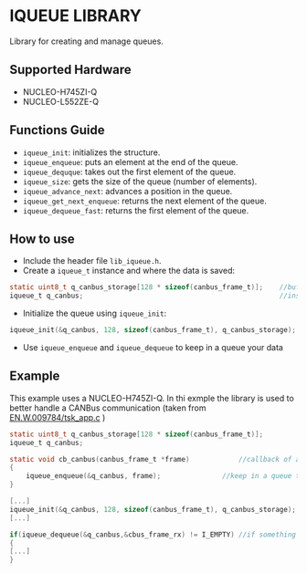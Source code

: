 # IQUEUE LIBRARY

Library for creating and manage queues.

## Supported Hardware

- NUCLEO-H745ZI-Q
- NUCLEO-L552ZE-Q

## Functions Guide

- `iqueue_init`: initializes the structure.
- `iqueue_enqueue`: puts an element at the end of the queue.
- `iqueue_dequque`: takes out the first element of the queue.
- `iqueue_size`: gets the size of the queue (number of elements).
- `iqueue_advance_next`: advances a position in the queue.
- `iqueue_get_next_enqueue`: returns the next element of the queue.
- `iqueue_dequeue_fast`: returns the first element of the queue.


## How to use

- Include the header file `lib_iqueue.h`.
- Create a `iqueue_t` instance and where the data is saved:
```C
static uint8_t q_canbus_storage[128 * sizeof(canbus_frame_t)];    //buffer where the iqueue frame of the CAN-Bus are saved
iqueue_t q_canbus;                                                //instance
```
- Initialize the queue using `iqueue_init`:
```C
iqueue_init(&q_canbus, 128, sizeof(canbus_frame_t), q_canbus_storage); //example
```
- Use `iqueue_enqueue` and `iqueue_dequeue` to keep in a queue your data
   

## Example

This example uses a NUCLEO-H745ZI-Q. In thi exmple the library is used to better handle a CANBus communication (taken from [EN.W.009784/tsk_app.c](https://github.com/energicamotor/EN.W.009784/blob/main/stm-source-code/CM7/AppCode/tsk_app.c) )
```C
static uint8_t q_canbus_storage[128 * sizeof(canbus_frame_t)];
iqueue_t q_canbus; 

static void cb_canbus(canbus_frame_t *frame)            //callback of a receiving CAN-Bus frame
{
	iqueue_enqueue(&q_canbus, frame);               //keep in a queue the received frames
}

[...]
iqueue_init(&q_canbus, 128, sizeof(canbus_frame_t), q_canbus_storage);
[...]

if(iqueue_dequeue(&q_canbus,&cbus_frame_rx) != I_EMPTY) //if something is waiting in the queue do something
{
[...]
}
```

